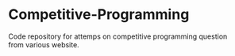 # Competitive-Programming


Code repository for attemps on competitive programming question  
from various website.
